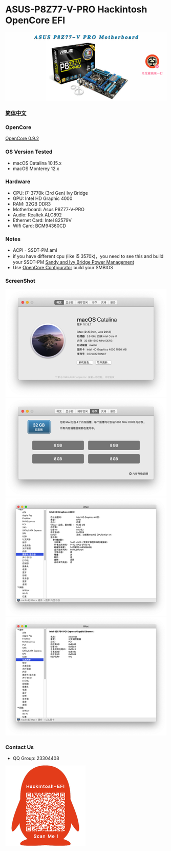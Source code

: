 # ASUS-P8Z77-V-PRO Hackintosh OpenCore EFI

![image](ScreenShot/P8Z77VPRO.png)

### [简体中文](README.zh_CN.md)

### OpenCore

[OpenCore 0.9.2](https://github.com/acidanthera/OpenCorePkg)

### OS Version Tested

- macOS Catalina 10.15.x
- macOS Monterey 12.x

### Hardware

- CPU: i7-3770k (3rd Gen) Ivy Bridge
- GPU: Intel HD Graphic 4000
- RAM: 32GB DDR3
- Motherboard: Asus P8Z77-V-PRO
- Audio: Realtek ALC892
- Ethernet Card: Intel 82579V
- Wifi Card: BCM94360CD

### Notes
 - ACPI - SSDT-PM.aml
 - if you have different cpu (like i5 3570k)，you need to see this and build your SSDT-PM [Sandy and Ivy Bridge Power Management](https://dortania.github.io/OpenCore-Post-Install/universal/pm.html#sandy-and-ivy-bridge-power-management)  
 - Use [OpenCore Configurator](https://mackie100projects.altervista.org/opencore-configurator/) build your SMBIOS
 
### ScreenShot 
![image](ScreenShot/01.png)
![image](ScreenShot/02.png)
![image](ScreenShot/03.png)
![image](ScreenShot/04.png)


### Contact Us 

- QQ Group: 23304408

![image](ScreenShot/QRCode.png)